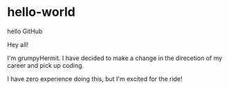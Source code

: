 # hello-world
hello GitHub

Hey all!

I'm grumpyHermit. I have decided to make a change in the direcetion of my career and pick up coding.

I have zero experience doing this, but I'm excited for the ride!
